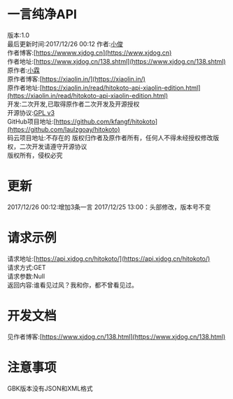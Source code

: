 # 一言纯净API
版本:1.0  
最后更新时间:2017/12/26 00:12
作者:[小俊](https://www.xjdog.cn)  
作者博客:[https://wwww.xjdog.cn](https://www.xjdog.cn)  
作者地址:[https://www.xjdog.cn/138.shtml](https://www.xjdog.cn/138.shtml)  
原作者:[小霖](https://xiaolin.in/)  
原作者博客:[https://xiaolin.in/](https://xiaolin.in/)  
原作者地址:[https://xiaolin.in/read/hitokoto-api-xiaolin-edition.html](https://xiaolin.in/read/hitokoto-api-xiaolin-edition.html)  
开发:二次开发,已取得原作者二次开发及开源授权  
开源协议:[GPL v3](https://opensource.org/licenses/GPL-3.0)  
GitHub项目地址:[https://github.com/kfangf/hitokoto](https://github.com/laulzgoay/hitokoto)  
码云项目地址:不存在的
版权归作者及原作者所有，任何人不得未经授权修改版权，二次开发请遵守开源协议  
版权所有，侵权必究  
# 更新  
2017/12/26 00:12:增加3条一言
2017/12/25 13:00：头部修改，版本号不变  
# 请求示例
请求地址:[https://api.xjdog.cn/hitokoto/](https://api.xjdog.cn/hitokoto/)  
请求方式:GET  
请求参数:Null  
返回内容:谁看见过风？我和你，都不曾看见过。  
# 开发文档  
见作者博客:[https://www.xjdog.cn/138.html](https://www.xjdog.cn/138.html)  
# 注意事项
GBK版本没有JSON和XML格式  
